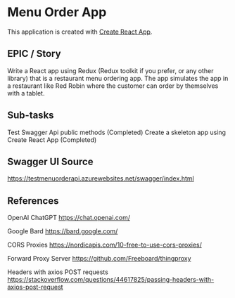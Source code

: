 # Menu Order App

This application is created with [Create React App](https://github.com/facebook/create-react-app).

## EPIC / Story

Write a React app using Redux (Redux toolkit if you prefer, or any other library) that is a
restaurant menu ordering app. The app simulates the app in a restaurant like Red Robin where
the customer can order by themselves with a tablet.

## Sub-tasks

Test Swagger Api public methods (Completed)
Create a skeleton app using Create React App (Completed)

## Swagger UI Source

https://testmenuorderapi.azurewebsites.net/swagger/index.html

## References

OpenAI ChatGPT 
https://chat.openai.com/

Google Bard
https://bard.google.com/

CORS Proxies
https://nordicapis.com/10-free-to-use-cors-proxies/

Forward Proxy Server
https://github.com/Freeboard/thingproxy

Headers with axios POST requests
https://stackoverflow.com/questions/44617825/passing-headers-with-axios-post-request
